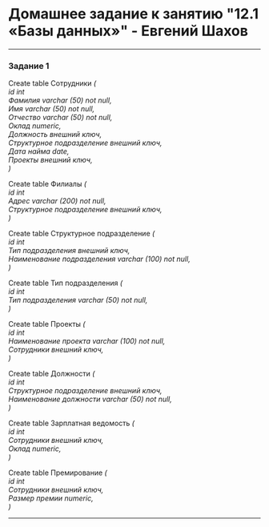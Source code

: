 # Домашнее задание к занятию "12.1 «Базы данных»" - Евгений Шахов
---
### Задание 1

Create table Сотрудники *(  
id int  
Фамилия varchar (50) not null,  
Имя varchar (50) not null,  
Отчество varchar (50) not null,  
Оклад numeric,  
Должность внешний ключ,  
Структурное подразделение внешний ключ,  
Дата найма date,  
Проекты внешний ключ,  
)*  

Create table Филиалы *(  
id int  
Адрес varchar (200) not null,  
Структурное подразделение внешний ключ,  
)*  

Create table Структурное подразделение *(  
id int  
Тип подразделения внешний ключ,  
Наименование подразделения varchar (100) not null,  
)*  

Create table Тип подразделения *(  
id int  
Тип подразделения varchar (50) not null,  
)*  

Create table Проекты *(  
id int  
Наименование проекта varchar (100) not null,  
Сотрудники внешний ключ,  
)*  

Create table Должности *(  
id int  
Структурное подразделение внешний ключ,  
Наименование должности varchar (50) not null,  
)*  

Create table Зарплатная ведомость *(  
id int  
Сотрудники внешний ключ,  
Оклад numeric,  
)*  

Create table Премирование *(  
id int  
Сотрудники внешний ключ,  
Размер премии numeric,  
)*  

---
